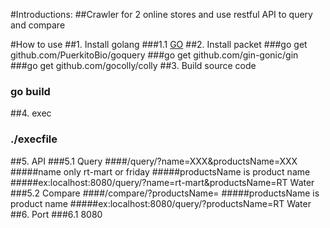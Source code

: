#Introductions:
##Crawler for 2 online stores and use restful API to query and compare

#How to use
##1. Install golang
###1.1 [GO](https://golang.org/doc/install)
##2. Install packet
###go get github.com/PuerkitoBio/goquery
###go get github.com/gin-gonic/gin
###go get github.com/gocolly/colly
##3. Build source code
### go build
##4. exec
### ./execfile
##5. API
###5.1 Query
####/query/?name=XXX&productsName=XXX
#####name only rt-mart or friday
#####productsName is product name
#####ex:localhost:8080/query/?name=rt-mart&productsName=RT Water
###5.2 Compare
####/compare/?productsName=
#####productsName is product name
#####ex:localhost:8080/query/?productsName=RT Water
##6. Port
###6.1 8080
